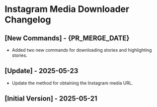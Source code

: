 # Instagram Media Downloader Changelog

## [New Commands] - {PR_MERGE_DATE}

- Added two new commands for downloading stories and highlighting stories.

## [Update] - 2025-05-23

- Update the method for obtaining the Instagram media URL.

## [Initial Version] - 2025-05-21